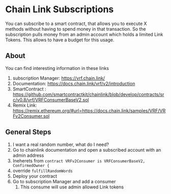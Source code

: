 

# Chain Link Subscriptions
You can subscribe to a smart contract, that allows you to execute X methods without having to spend money in that transaction. So the subscription pulls money from an admin account which holds a limited 
Link Tokens. This allows to have  a budget for this  usage. 

##  About
You can find interesting information in these links

1. subscription Manager: https://vrf.chain.link/
2. Documentation: https://docs.chain.link/vrf/v2/introduction
3. SmartContract : https://github.com/smartcontractkit/chainlink/blob/develop/contracts/src/v0.8/vrf/VRFConsumerBaseV2.sol
4. Remix Link: https://remix.ethereum.org/#url=https://docs.chain.link/samples/VRF/VRFv2Consumer.sol

## General Steps

1. I want  a real random number, what do I need?
2. Go to chainlink documentation and open a subscribed account with an admin address
3. Ineherets from  `contract VRFv2Consumer is VRFConsumerBaseV2, ConfirmedOwner { `
4. override `fulfillRandomWords`
5. Deploy your contract
6. Go to subscription Manager and add a consumer
   1. This consume will use admin allowed Link tokens
